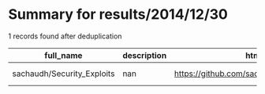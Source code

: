
# Summary for results/2014/12/30
    
1 records found after deduplication

| full_name | description | html_url | matched_list | matched_count | pushed_at | size | stargazers_count | language | forks_count | vul_ids |
|----------------------------|---------------|-----------------------------------------------|----------------|-----------------|---------------------------|--------|--------------------|------------|---------------|-----------|
| sachaudh/Security_Exploits | nan | https://github.com/sachaudh/Security_Exploits | ['exploit'] | 1 | 2014-12-30 21:59:11+00:00 | 180 | 0 | C | 0 | [] |
